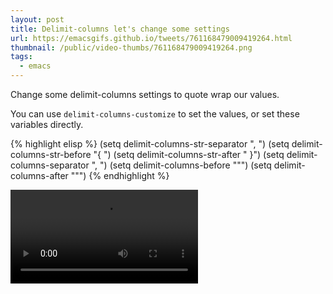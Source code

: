 ```yaml
---
layout: post
title: Delimit-columns let's change some settings
url: https://emacsgifs.github.io/tweets/761168479009419264.html
thumbnail: /public/video-thumbs/761168479009419264.png
tags:
  - emacs
---
```


Change some delimit-columns settings to quote wrap our values.

You can use `delimit-columns-customize` to set the values, or set these variables directly.

{% highlight elisp %}
(setq delimit-columns-str-separator ", ")
(setq delimit-columns-str-before "{ ")
(setq delimit-columns-str-after " }")
(setq delimit-columns-separator ", ")
(setq delimit-columns-before "\"")
(setq delimit-columns-after "\"")
{% endhighlight %}

<video controls autoplay loop>
  <source src="/public/videos/761168479009419264.mp4" type="video/mp4">
    Sorry your browser does not support the video tag, maybe time to upgrade?
</video>
